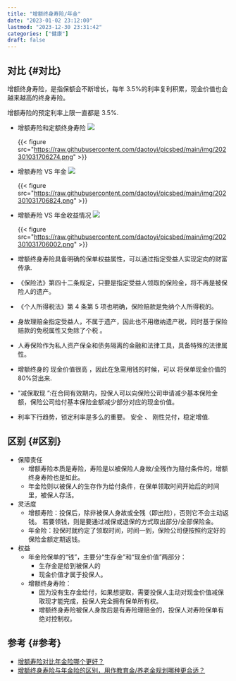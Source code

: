 ```yaml
---
title: "增额终身寿险/年金"
date: "2023-01-02 23:12:00"
lastmod: "2023-12-30 23:31:42"
categories: ["健康"]
draft: false
---
```


## 对比 {#对比}

增额终身寿险，是指保额会不断增长，每年 3.5%的利率复利积累，现金价值也会越来越高的终身寿险。

增额寿险的预定利率上限一直都是 3.5%.

-   增额寿险和定额终身寿险
    ![](https://pub-naibabao-com-1302155418.cos.ap-guangzhou.myqcloud.com/2022/12/28/58086723.png)

    {{< figure src="https://raw.githubusercontent.com/daotoyi/picsbed/main/img/202301031706274.png" >}}

-   增额寿险 VS 年金
    ![](https://pub-naibabao-com-1302155418.cos.ap-guangzhou.myqcloud.com/2022/12/28/67965940.png)

    {{< figure src="https://raw.githubusercontent.com/daotoyi/picsbed/main/img/202301031706824.png" >}}
-   增额寿险 VS 年金收益情况
    ![](https://pub-naibabao-com-1302155418.cos.ap-guangzhou.myqcloud.com/2022/12/28/65118677.png)

    {{< figure src="https://raw.githubusercontent.com/daotoyi/picsbed/main/img/202301031706002.png" >}}

-   增额终身寿险具备明确的保单权益属性，可以通过指定受益人实现定向的财富传承.
-   《保险法》第四十二条规定，只要是指定受益人领取的保险金，将不再是被保险人的遗产。
-   《个人所得税法》第 4 条第 5 项也明确，保险赔款是免纳个人所得税的。
-   身故理赔金指定受益人，不属于遗产，因此也不用缴纳遗产税，同时基于保险赔款的免税属性又免除了个税 。
-   人寿保险作为私人资产保全和债务隔离的金融和法律工具，具备特殊的法律属性。
-   增额终身的 现金价值很高 ，因此在急需用钱的时候，可以 将保单现金价值的 80%贷出来.
-   "减保取现 ”:在合同有效期内，投保人可以向保险公司申请减少基本保险金额，保险公司给付基本保险金额减少部分对应的现金价值。
-   利率下行趋势，锁定利率是多么的重要。 安全 、 刚性兑付，稳定增值.


## 区别 {#区别}

-   保障责任
    -   增额寿险本质是寿险，寿险是以被保险人身故/全残作为赔付条件的，增额终身寿险也是如此。
    -   年金险则以被保人的生存作为给付条件，在保单领取时间开始后的时间里，被保人存活。
-   灵活度
    -   增额寿险：投保后，除非被保人身故或全残（即出险），否则它不会主动返钱。 若要领钱，则是要通过减保或退保的方式取出部分/全部保险金。
    -   年金险：投保时就约定了领取时间，时间一到，保险公司便按照约定好的保险金额定期返钱。
-   权益
    -   年金险保单的“钱”，主要分“生存金”和“现金价值”两部分：
        -   生存金是给到被保人的
        -   现金价值才属于投保人。
    -   增额终身寿险：
        -   因为没有生存金给付，如果想提取，需要投保人主动对现金价值减保取现才能完成，投保人完全拥有保单所有权。
        -   增额终身寿险被保人身故后是有寿险理赔金的，投保人对寿险保单有绝对控制权。


## 参考 {#参考}

-   [增额寿险对比年金险哪个更好？](https://www.naibabao.com/cms/show-26930.html)
-   [增额终身寿险与年金险的区别，用作教育金/养老金规划哪种更合适？](https://zhuanlan.zhihu.com/p/208783481)